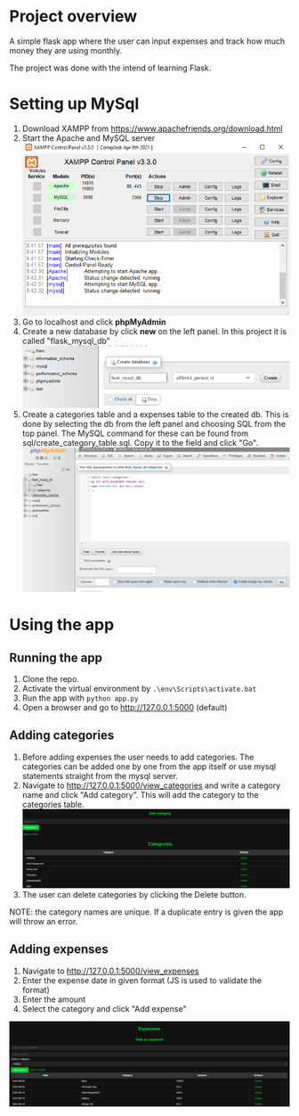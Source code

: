 # Project overview

A simple flask app where the user can input expenses and track how much money they are using monthly.

The project was done with the intend of learning Flask.

# Setting up MySql

1. Download XAMPP from https://www.apachefriends.org/download.html
2. Start the Apache and MySQL server
![Servers running](pics/XAMPP_servers_running.png)
3. Go to localhost and click **phpMyAdmin**
4. Create a new database by click **new** on the left panel. In this project it is called "flask_mysql_db"
![New db](pics/create_new_db.png)
5. Create a categories table and a expenses table to the created db. This is done by selecting the db from the left panel and choosing SQL from the top panel. The MySQL command for these can be found from sql/create_category_table.sql. Copy it to the field and click "Go".
![Create categories table](pics/create_categories_table.png)


# Using the app

## Running the app

1. Clone the repo.
2. Activate the virtual environment by ```.\env\Scripts\activate.bat```
3. Run the app with ```python app.py```
4. Open a browser and go to http://127.0.0.1:5000 (default)

## Adding categories

1. Before adding expenses the user needs to add categories. The categories can be added one by one from the app itself or use mysql statements straight from the mysql server.
2. Navigate to http://127.0.0.1:5000/view_categories and write a category name and click "Add category". This will add the category to the categories table.
![View_categories](pics/View_categories.png)
3. The user can delete categories by clicking the Delete button.

NOTE: the category names are unique. If a duplicate entry is given the app will throw an error.

## Adding expenses

1. Navigate to http://127.0.0.1:5000/view_expenses
2. Enter the expense date in given format (JS is used to validate the format)
3. Enter the amount
4. Select the category and click "Add expense"

![View_expenses](pics/view_expenses.png)